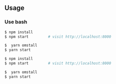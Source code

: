
## Usage

### Use bash

```bash
$ npm install
$ npm start         # visit http://localhost:8000

```



```bash
$  yarn omstall
$ yarn start
```




```bash
$ npm install
$ npm start         # visit http://localhost:8000

```



```bash
$  yarn omstall
$ yarn start
```
